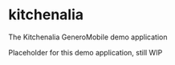 # kitchenalia
The Kitchenalia GeneroMobile demo application

Placeholder for this demo application, still WIP
